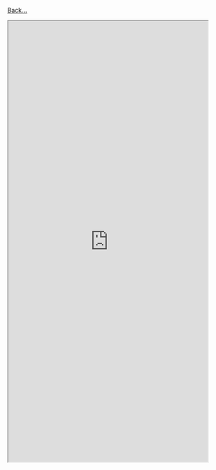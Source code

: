 [Back...](../../appendix.md)
<iframe src="https://docs.google.com/spreadsheets/d/e/2PACX-1vQdvtKbrztd-_mOWbu--t2whJO0bl9O_7mtQUPdFmSXEpsauT-MOvfEneEn4NB96q1Tc-53Er2iVB8C/pubhtml?gid=0&amp;single=true&amp;widget=true&amp;headers=false&amp;width=1400&amp;height=900" style="margin: auto;height: 1000px; width: 1800px; max-width: 90%;max-height:90%;"></iframe>
